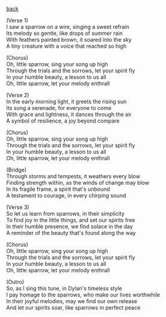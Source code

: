 [back](../../)  

(Verse 1)  
I saw a sparrow on a wire, singing a sweet refrain  
Its melody so gentle, like drops of summer rain  
With feathers painted brown, it soared into the sky  
A tiny creature with a voice that reached so high  
  
(Chorus)  
Oh, little sparrow, sing your song up high  
Through the trials and the sorrows, let your spirit fly  
In your humble beauty, a lesson to us all  
Oh, little sparrow, let your melody enthrall  
  
(Verse 2)  
In the early morning light, it greets the rising sun  
Its song a serenade, for everyone to come  
With grace and lightness, it dances through the air  
A symbol of resilience, a joy beyond compare  
  
(Chorus)  
Oh, little sparrow, sing your song up high  
Through the trials and the sorrows, let your spirit fly  
In your humble beauty, a lesson to us all  
Oh, little sparrow, let your melody enthrall  
  
(Bridge)  
Through storms and tempests, it weathers every blow  
Finding strength within, as the winds of change may blow  
In its fragile frame, a spirit that's unbound  
A testament to courage, in every chirping sound  
  
(Verse 3)  
So let us learn from sparrows, in their simplicity  
To find joy in the little things, and set our spirits free  
In their humble presence, we find solace in the day  
A reminder of the beauty that's found along the way  
  
(Chorus)  
Oh, little sparrow, sing your song up high  
Through the trials and the sorrows, let your spirit fly  
In your humble beauty, a lesson to us all  
Oh, little sparrow, let your melody enthrall  
  
(Outro)  
So, as I sing this tune, in Dylan's timeless style  
I pay homage to the sparrows, who make our lives worthwhile  
In their joyful melodies, may we find our own release  
And let our spirits soar, like sparrows in perfect peace  
